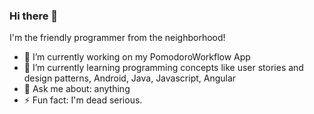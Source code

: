 ### Hi there 👋

I'm the friendly programmer from the neighborhood!

- 🔭 I’m currently working on my PomodoroWorkflow App
- 🌱 I’m currently learning programming concepts like user stories and design patterns, Android, Java, Javascript, Angular
- 💬 Ask me about: anything
- ⚡ Fun fact: I'm dead serious.
